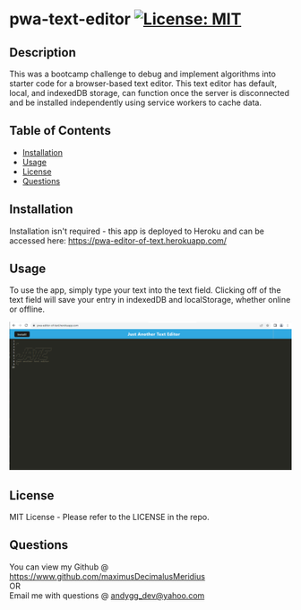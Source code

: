 # pwa-text-editor [![License: MIT](https://img.shields.io/badge/License-MIT-yellow.svg)](https://opensource.org/licenses/MIT)

## Description

This was a bootcamp challenge to debug and implement algorithms into starter code for a browser-based text editor.  This text editor has default, local, and indexedDB storage, can function once the server is disconnected and be installed independently using service workers to cache data.

## Table of Contents

- [Installation](#installation)
- [Usage](#usage)
- [License](#license)
- [Questions](#questions)

## Installation

Installation isn't required - this app is deployed to Heroku and can be accessed here: https://pwa-editor-of-text.herokuapp.com/

## Usage

To use the app, simply type your text into the text field.  Clicking off of the text field will save your entry in indexedDB and localStorage, whether online or offline.  

![Testing Thumbnail](./site-thumbnail.png)

## License

MIT License - Please refer to the LICENSE in the repo.

## Questions

You can view my Github @ https://www.github.com/maximusDecimalusMeridius  
OR  
Email me with questions @ [andygg_dev@yahoo.com](mailto:andygg_dev@yahoo.com?subject=Question%20About%20pwa-text-editor%20App)
    